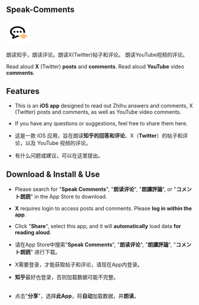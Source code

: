 
## Speak-Comments
<img src="https://github.com/skelet8801/Speak-Comments/blob/main/AppIcon_256.png" alt="AppIcon_256" width="64"/>

朗读知乎，朗读评论。朗读X(Twitter)帖子和评论。 朗读YouTube视频的评论。

Read aloud **X** (Twitter) **posts** and **comments**. Read aloud **YouTube** video **comments**. 

## Features
- This is an **iOS app** designed to read out Zhihu answers and comments, X (Twitter) posts and comments, as well as YouTube video comments.
- If you have any questions or suggestions, feel free to share them here.

- 这是一款 iOS 应用，旨在朗读**知乎的回答和评论**、X（**Twitter**）的帖子和评论，以及 YouTube 视频的评论。
- 有什么问题或建议，可以在这里提出。


## Download & Install & Use
- Please search for "**Speak Comments**", "**朗读评论**", "**朗讀評論**", or "**コメント朗読**" in the App Store to download.

- **X** requires login to access posts and comments. Please **log in within the app**.

- Click "**Share**", select this app, and it will **automatically** load data **for reading aloud**.


- 请在App Store中搜索"**Speak Comments**", "**朗读评论**", "**朗讀評論**",  "**コメント朗読**" 进行下载。
- X需要登录，才能获取帖子和评论，请现在App内登录。
- **知乎**最好也登录，否则加载数据可能不完整。
<br><br>
- 点击"**分享**"，选择**此App**，将**自动**加载数据，并**朗读**。

